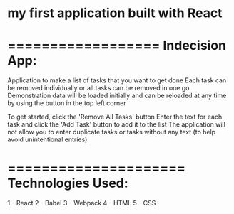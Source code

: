 # my first application built with React

==================
Indecision App:
===============
Application to make a list of tasks that you want to get done
Each task can be removed individually or all tasks can be removed in one go
Demonstration data will be loaded initially and can be reloaded at any time by using the button in the top left corner

To get started, click the 'Remove All Tasks' button
Enter the text for each task and click the 'Add Task' button to add it to the list
The application will not allow you to enter duplicate tasks or tasks without any text (to help avoid unintentional entries)


=====================
Technologies Used:
=================
 1 - React
 2 - Babel
 3 - Webpack
 4 - HTML
 5 - CSS

